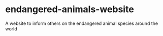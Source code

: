 # endangered-animals-website
A website to inform others on the endangered animal species around the world